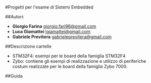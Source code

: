 #Progetti per l'esame di Sistemi Embedded 

##Autori:
- **Giorgio Farina** <giorgio.fari96@gmail.com> 
- **Luca Giamattei**  <lgiamattei@gmail.com> 
- **Gabriele Previtera**  <gabrieleprevitera@gmail.com>

##Descrizione cartelle
- STM32F4: esempi per le board della famiglia STM32F4
- Zybo: contiene gli esempi di realizzazione e utilizzo di periferiche costum realizzate per le board della famiglia Zybo 7000. 

##Guida

